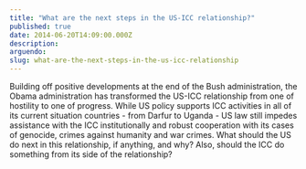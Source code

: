 ```yaml
---
title: "What are the next steps in the US-ICC relationship?"
published: true
date: 2014-06-20T14:09:00.000Z
description:
arguendo:
slug: what-are-the-next-steps-in-the-us-icc-relationship
---
```


Building off positive developments at the end of the Bush administration, the Obama administration has transformed the US-ICC relationship from one of hostility to one of progress. While US policy supports ICC activities in all of its current situation countries - from Darfur to Uganda - US law still impedes assistance with the ICC institutionally and robust cooperation with its cases of genocide, crimes against humanity and war crimes. What should the US do next in this relationship, if anything, and why? Also, should the ICC do something from its side of the relationship?
